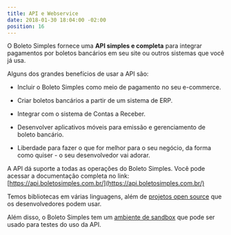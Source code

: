 ```yaml
---
title: API e Webservice
date: 2018-01-30 18:04:00 -02:00
position: 16
---
```


O Boleto Simples fornece uma **API simples e completa** para integrar pagamentos por boletos bancários em seu site ou outros sistemas que você já usa.

Alguns dos grandes benefícios de usar a API são:

* Incluir o Boleto Simples como meio de pagamento no seu e-commerce.

* Criar boletos bancários a partir de um sistema de ERP.

* Integrar com o sistema de Contas a Receber.

* Desenvolver aplicativos móveis para emissão e gerenciamento de boleto bancário.

* Liberdade para fazer o que for melhor para o seu negócio, da forma como quiser - o seu desenvolvedor vai adorar.

A API dá suporte a todas as operações do Boleto Simples. Você pode acessar a documentação completa no link: [https://api.boletosimples.com.br/](https://api.boletosimples.com.br/)

Temos bibliotecas em várias linguagens, além de [projetos open source](https://github.com/BoletoSimples) que os desenvolvedores podem usar.

Além disso, o Boleto Simples tem um [ambiente de sandbox](https://api.boletosimples.com.br/sandbox/) que pode ser usado para testes do uso da API.